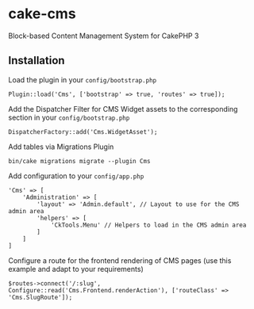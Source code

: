 # cake-cms

Block-based Content Management System for CakePHP 3

## Installation

Load the plugin in your `config/bootstrap.php`

    Plugin::load('Cms', ['bootstrap' => true, 'routes' => true]);

Add the Dispatcher Filter for CMS Widget assets to the corresponding section in your `config/bootstrap.php`

    DispatcherFactory::add('Cms.WidgetAsset');

Add tables via Migrations Plugin

    bin/cake migrations migrate --plugin Cms

Add configuration to your `config/app.php`

    'Cms' => [
        'Administration' => [
            'layout' => 'Admin.default', // Layout to use for the CMS admin area
            'helpers' => [
                'CkTools.Menu' // Helpers to load in the CMS admin area
            ]
        ]
    ]

Configure a route for the frontend rendering of CMS pages (use this example and adapt to your requirements)

    $routes->connect('/:slug', Configure::read('Cms.Frontend.renderAction'), ['routeClass' => 'Cms.SlugRoute']);

